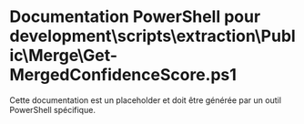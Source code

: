 # Documentation PowerShell pour development\scripts\extraction\Public\Merge\Get-MergedConfidenceScore.ps1

Cette documentation est un placeholder et doit être générée par un outil PowerShell spécifique.
